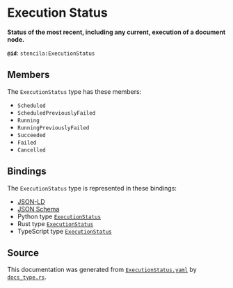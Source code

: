 # Execution Status

**Status of the most recent, including any current, execution of a document node.**

**`@id`**: `stencila:ExecutionStatus`

## Members

The `ExecutionStatus` type has these members:

- `Scheduled`
- `ScheduledPreviouslyFailed`
- `Running`
- `RunningPreviouslyFailed`
- `Succeeded`
- `Failed`
- `Cancelled`

## Bindings

The `ExecutionStatus` type is represented in these bindings:

- [JSON-LD](https://stencila.org/ExecutionStatus.jsonld)
- [JSON Schema](https://stencila.org/ExecutionStatus.schema.json)
- Python type [`ExecutionStatus`](https://github.com/stencila/stencila/blob/main/python/python/stencila/types/execution_status.py)
- Rust type [`ExecutionStatus`](https://github.com/stencila/stencila/blob/main/rust/schema/src/types/execution_status.rs)
- TypeScript type [`ExecutionStatus`](https://github.com/stencila/stencila/blob/main/ts/src/types/ExecutionStatus.ts)

## Source

This documentation was generated from [`ExecutionStatus.yaml`](https://github.com/stencila/stencila/blob/main/schema/ExecutionStatus.yaml) by [`docs_type.rs`](https://github.com/stencila/stencila/blob/main/rust/schema-gen/src/docs_type.rs).